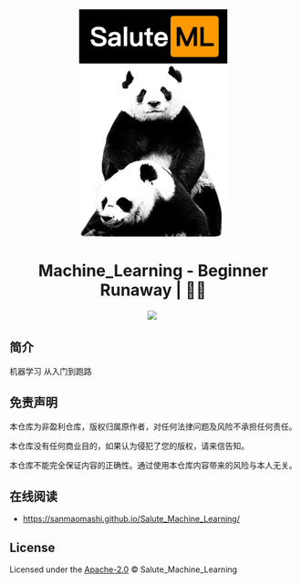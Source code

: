<div align="center">
  <a href="https://github.com/sanmaomashi/Salute_Machine_Learning">
    <img src="https://raw.githubusercontent.com/sanmaomashi/Salute_Machine_Learning/main/img/1.jpg" height="400">
  </a>
  <h1>Machine_Learning - Beginner Runaway | 🚴‍♂️</h1>
  <img src="https://img.shields.io/github/repo-size/sanmaomashi/Salute_Machine_Learning.svg?label=Repo%20size&style=flat-square" height="20">
  <img src="https://img.shields.io/badge/License-Apache%202.0-purple" data-origin="https://img.shields.io/badge/License-Apache%202.0-blue" alt="">
</div>





## 简介

机器学习 从入门到跑路



## 免责声明

本仓库为非盈利仓库，版权归属原作者，对任何法律问题及风险不承担任何责任。

本仓库没有任何商业目的，如果认为侵犯了您的版权，请来信告知。

本仓库不能完全保证内容的正确性。通过使用本仓库内容带来的风险与本人无关。



## 在线阅读

- https://sanmaomashi.github.io/Salute_Machine_Learning/



## License

Licensed under the [Apache-2.0](http://choosealicense.com/licenses/apache/) © Salute_Machine_Learning

